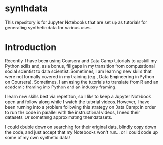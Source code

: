 # synthdata
This repository is for Jupyter Notebooks that are set up as tutorials for generating synthetic data for various uses.

# Introduction
Recently, I have been using Coursera and Data Camp tutorials to upskill my Python skills and, as a bonus, fill gaps in my transition from computational social scientist to data scientist. Sometimes, I am learning new skills that were not formally covered in my training (e.g., Data Engineering in Python on Coursera). Sometimes, I am using the tutorials to translate from R and an academic framing into Python and an industry framing.

I learn new skills best via repetition, so I like to keep a Jupyter Notebook open and follow along while I watch the tutorial videos. 
However, I have been running into a problem following this strategy on Data Camp: in order to run the code in parallel with the instructional videos, I need their datasets. Or something approximating their datasets. 

I could double down on searching for their original data, blindly copy down the code, and just accept that my Notebooks won't run... or I could code up some of my own synthetic data!

